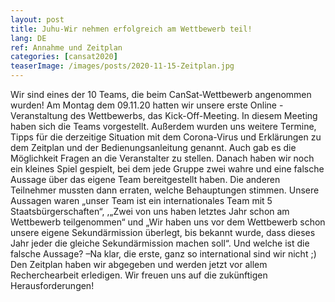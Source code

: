 ```yaml
---
layout: post
title: Juhu-Wir nehmen erfolgreich am Wettbewerb teil!
lang: DE
ref: Annahme und Zeitplan
categories: [cansat2020]
teaserImage: /images/posts/2020-11-15-Zeitplan.jpg
---
```


Wir sind eines der 10 Teams, die beim CanSat-Wettbewerb angenommen wurden! Am Montag dem 09.11.20 hatten wir unsere erste Online - Veranstaltung des Wettbewerbs, das Kick-Off-Meeting. In diesem Meeting haben sich die Teams vorgestellt. Außerdem wurden uns weitere Termine, Tipps für die derzeitige Situation mit dem Corona-Virus und Erklärungen zu dem Zeitplan und der Bedienungsanleitung genannt. Auch gab es die Möglichkeit Fragen an die Veranstalter zu stellen. Danach haben wir noch ein kleines Spiel gespielt, bei dem jede Gruppe zwei wahre und eine falsche Aussage über das eigene Team bereitgestellt haben. Die anderen Teilnehmer mussten dann erraten, welche Behauptungen stimmen. Unsere Aussagen waren „unser Team ist ein internationales Team mit 5 Staatsbürgerschaften“, ,„Zwei von uns haben letztes Jahr schon am Wettbewerb teilgenommen“ und „Wir haben uns vor dem Wettbewerb schon unsere eigene Sekundärmission überlegt, bis bekannt wurde, dass dieses Jahr jeder die gleiche Sekundärmission machen soll“. Und welche ist die falsche Aussage? –Na klar, die erste, ganz so international sind wir nicht ;) Den Zeitplan haben wir abgegeben und werden jetzt vor allem Recherchearbeit erledigen. Wir freuen uns auf die zukünftigen Herausforderungen!